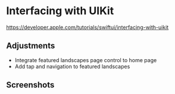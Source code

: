 # Interfacing with UIKit

https://developer.apple.com/tutorials/swiftui/interfacing-with-uikit

## Adjustments
- Integrate featured landscapes page control to home page
- Add tap and navigation to featured landscapes

## Screenshots
